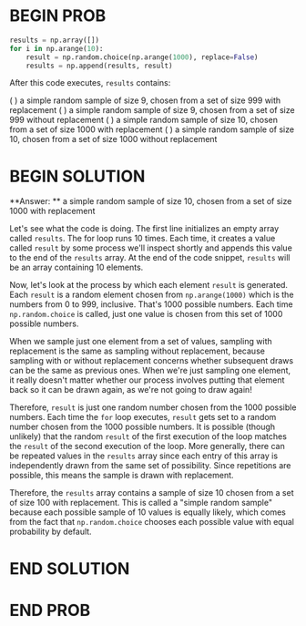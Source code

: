 # BEGIN PROB

```py
results = np.array([])
for i in np.arange(10):
    result = np.random.choice(np.arange(1000), replace=False)
    results = np.append(results, result)
```

After this code executes, `results` contains:

( ) a simple random sample of size 9, chosen from a set of size 999 with replacement
( ) a simple random sample of size 9, chosen from a set of size 999 without replacement
( ) a simple random sample of size 10, chosen from a set of size 1000 with replacement
( ) a simple random sample of size 10, chosen from a set of size 1000 without replacement

# BEGIN SOLUTION

**Answer: ** a simple random sample of size 10, chosen from a set of size 1000 with replacement

Let's see what the code is doing. The first line initializes an empty array called `results`. The for loop runs 10 times. Each time, it creates a value called `result` by some process we'll inspect shortly and appends this value to the end of the `results` array. At the end of the code snippet, `results` will be an array containing 10 elements.

Now, let's look at the process by which each element `result` is generated. Each `result` is a random element chosen from `np.arange(1000)` which is the numbers from 0 to 999, inclusive. That's 1000 possible numbers. Each time `np.random.choice` is called, just one value is chosen from this set of 1000 possible numbers. 

When we sample just one element from a set of values, sampling with replacement is the same as sampling without replacement, because sampling with or without replacement concerns whether subsequent draws can be the same as previous ones. When we're just sampling one element, it really doesn't matter whether our process involves putting that element back so it can be drawn again, as we're not going to draw again!

Therefore, `result` is just one random number chosen from the 1000 possible numbers. Each time the `for` loop executes, `result` gets set to a random number chosen from the 1000 possible numbers. It is possible (though unlikely) that the random `result` of the first execution of the loop matches the `result` of the second execution of the loop. More generally, there can be repeated values in the `results` array since each entry of this array is independently drawn from the same set of possibility. Since repetitions are possible, this means the sample is drawn with replacement.

Therefore, the `results` array contains a sample of size 10 chosen from a set of size 100 with replacement. This is called a "simple random sample" because each possible sample of 10 values is equally likely, which comes from the fact that `np.random.choice` chooses each possible value with equal probability by default.

# END SOLUTION

# END PROB